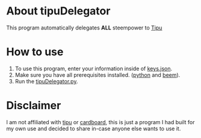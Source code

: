 # About tipuDelegator
This program automatically delegates **ALL** steempower to [Tipu](https://steemit.com/@tipu)

# How to use
1. To use this program, enter your information inside of [keys.json](./keys.json).
2. Make sure you have all prerequisites installed. ([python](https://www.python.org/downloads/) and [beem](https://github.com/holgern/beem)).
3. Run the [tipuDelegator.py](./tipuDelegator.py).

# Disclaimer
I am not affiliated with [tipu](https://steemit.com/@tipu) or [cardboard](https://steemit.com/@cardboard), this is just a program I had built for my own use and decided to share in-case anyone else wants to use it.
